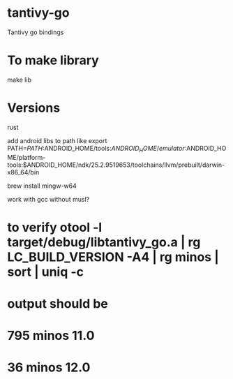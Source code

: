 # tantivy-go
Tantivy go bindings

# To make library
make lib

# Versions
rust 

add android libs to path
like
export PATH=$PATH:$ANDROID_HOME/tools:$ANDROID_HOME/emulator:$ANDROID_HOME/platform-tools:$ANDROID_HOME/ndk/25.2.9519653/toolchains/llvm/prebuilt/darwin-x86_64/bin

brew install mingw-w64

work with gcc without musl?

# to verify otool -l target/debug/libtantivy_go.a  | rg LC_BUILD_VERSION -A4 | rg minos | sort | uniq -c
# output should be
# 795     minos 11.0
#  36     minos 12.0